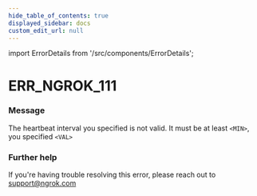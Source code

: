 ```yaml
---
hide_table_of_contents: true
displayed_sidebar: docs
custom_edit_url: null
---
```


import ErrorDetails from '/src/components/ErrorDetails';

# ERR_NGROK_111

### Message
The heartbeat interval you specified is not valid.
It must be at least `<MIN>`, you specified `<VAL>`

### Further help
If you're having trouble resolving this error, please reach out to [support@ngrok.com](mailto:support@ngrok.com?subject=Help%20with%20ERR_NGROK_111)

<ErrorDetails error='err_ngrok_111' />

